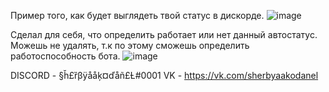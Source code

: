 Пример того, как будет выглядеть твой статус в дискорде.
![image](https://user-images.githubusercontent.com/60918217/112637478-66f4e300-8e68-11eb-919a-1f760f7080f6.png)

Сделал для себя, что определить работает или нет данный автостатус. Можешь не удалять, т.к по этому сможешь определить работоспособность бота.
![image](https://user-images.githubusercontent.com/60918217/112637733-aa4f5180-8e68-11eb-9db4-9030990036db.png)
 
 DISCORD - §ȟ£ȑβÿååķ¤ďåñ£Ƚ#0001
 VK - https://vk.com/sherbyaakodanel
